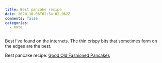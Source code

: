 ```yaml
---
title: Best pancake recipe
date: 2020-10-06T02:54:02.962Z
comments: false
categories:
  - note
---
```

Best I've found on the internets. The thin crispy bits that sometimes form on the edges are the best.
<!--more-->
Best pancake recipe: [Good Old Fashioned Pancakes](https://www.allrecipes.com/recipe/21014/good-old-fashioned-pancakes/)
